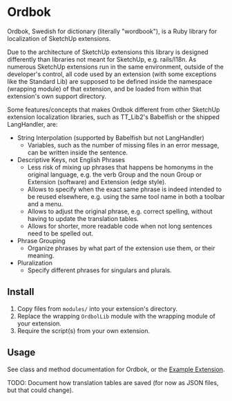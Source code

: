 # Ordbok

Ordbok, Swedish for dictionary (literally "wordbook"), is a Ruby library for
localization of SketchUp extensions.

Due to the architecture of SketchUp extensions this library is designed
differently than libraries not meant for SketchUp, e.g. rails/l18n.
As numerous SketchUp extensions run in the same environment, outside of the
developer's control, all code used by an extension (with some exceptions like the
Standard Lib) are supposed to be defined inside the namespace (wrapping module)
of that extension, and be loaded from within that extension's own support
directory.

Some features/concepts that makes Ordbok different from other SketchUp
extension localization libraries, such as TT_Lib2's Babelfish or the shipped
LangHandler, are:

- String Interpolation (supported by Babelfish but not LangHandler)
    - Variables, such as the number of missing files in an error message, can be
    written inside the sentence.
- Descriptive Keys, not English Phrases
    - Less risk of mixing up phrases that happens be homonyms in the original
    language, e.g. the verb Group and the noun Group or Extension (software) and
    Extension (edge style).
    - Allows to specify when the exact same phrase is indeed intended to be
    reused elsewhere, e.g. using the same tool name in both a toolbar and a
    menu.
    - Allows to adjust the original phrase, e.g. correct spelling, without having
    to update the translation tables.
    - Allows for shorter, more readable code when not long sentences need
    to be spelled out.
- Phrase Grouping
    - Organize phrases by what part of the extension use them, or their meaning.
- Pluralization
    - Specify different phrases for singulars and plurals.


## Install

1. Copy files from ``modules/`` into your extension's directory.
2. Replace the wrapping ``OrdbolLib`` module with the wrapping module of your
extension.
3. Require the script(s) from your own extension.

## Usage

See class and method documentation for Ordbok, or the [Example Extension](examples/Hello%20World/).

TODO: Document how translation tables are saved (for now as JSON files, but that
could change).
